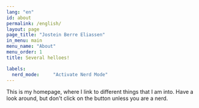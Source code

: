 ```yaml
---
lang: "en"
id: about
permalink: /english/
layout: page
page_title: "Jostein Berre Eliassen"
in_menu: main
menu_name: "About"
menu_order: 1
title: Several helloes!

labels:
  nerd_mode:     "Activate Nerd Mode"
---
```


This is my homepage, where I link to different things that I am into. Have a look around, but don't click on the button unless you are a nerd.
